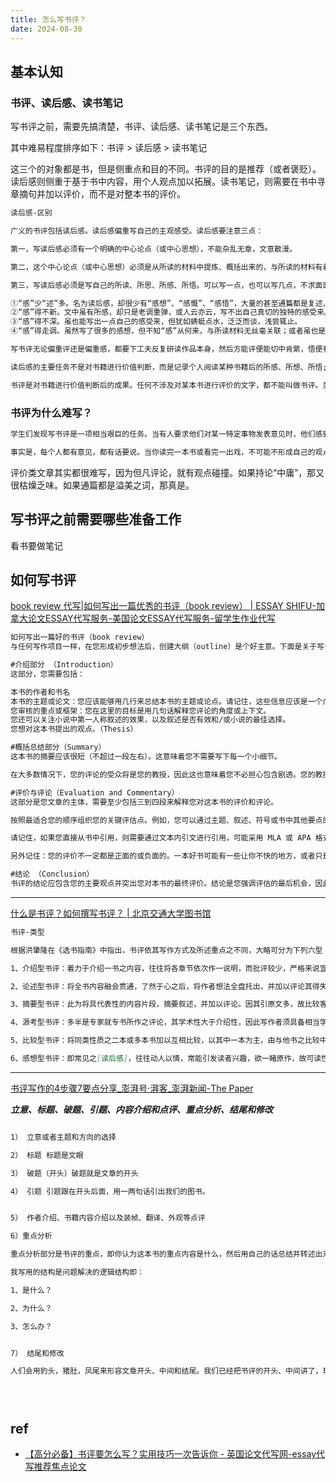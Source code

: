```yaml
---
title: 怎么写书评？
date: 2024-08-30
---
```




## 基本认知

### 书评、读后感、读书笔记


写书评之前，需要先搞清楚，书评、读后感、读书笔记是三个东西。

其中难易程度排序如下：书评 > 读后感 > 读书笔记

这三个的对象都是书，但是侧重点和目的不同。书评的目的是推荐（或者褒贬）。读后感则侧重于基于书中内容，用个人观点加以拓展。读书笔记，则需要在书中寻章摘句并加以评价，而不是对整本书的评价。


```markdown
读后感-区别

广义的书评包括读后感。读后感偏重写自己的主观感受。读后感要注意三点：

第一，写读后感必须有一个明确的中心论点（或中心思想），不能杂乱无章，文意散漫。

第二，这个中心论点（或中心思想）必须是从所读的材料中提炼、概括出来的，与所读的材料有着必然的、内在的联系。

第三，写读后感必须是写自己的所读、所思、所感、所悟。可以写一点，也可以写几点，不求面面俱到，但一定要写自己独特的认识和理解。从文体上看，读后感或立论，或驳论，或阐述议论，都与议论文相似，通常把它归入议论文的范畴，作为议论文的一种。写读后感要避免以下几种情况：

①“感”少“述”多。名为读后感，却很少有“感想”、“感慨”、“感悟”，大量的甚至通篇都是复述、引述所读的内容。
②“感”得不新。文中虽有所感，却只是老调重弹，或人云亦云，写不出自己真切的独特的感受来。
③“感”得不深。虽也能写出一点自己的感受来，但犹如蜻蜓点水，泛泛而谈，浅尝辄止。
④“感”得走调。虽然写了很多的感想，但不知“感”从何来，与所读材料无丝毫关联；或者虽也是“感”从“读”来，但曲解原作的意思，“感”得走了样。

写书评无论偏重评还是偏重感，都要下工夫反复研读作品本身，然后方能评便能切中肯綮，悟便有独到之见。虽说读后感也是广义的书评，但书评和读后感还是有很明确的区别。

读后感的主要任务不是对书籍进行价值判断，而是记录个人阅读某种书籍后的所感、所想、所悟;是以读者的心理活动为中心，而不是以阅读的对象为中心;在写作上它通常只是围绕阅读对象的某一个点而抒发开去，几乎可以不考虑书籍的整体情况，甚至可以仅仅把阅读对象作为引子，然后就大谈其感想、大发其议论、大抒其情怀。

书评是对书籍进行价值判断后的成果。任何不涉及对某本书进行评价的文字，都不能叫做书评。类似大谈“写书评就是在寻找共鸣，就是在标记某种立场的势力范围，它没有什么绝对的价值判断。评得妙评得劣，在于你把能否把你的感触表述的细腻，把你界定标示的清楚，或者更准确的说你能否诱发出最大范围能的共震。”这都是把个人的读书笔记和书评混淆了，不谈好坏，不谈价值，还谈何“评”呢?返回顶部


```



### 书评为什么难写？

```markdown
学生们发现写书评是一项相当艰巨的任务。当有人要求他们对某一特定事物发表意见时，他们感到没有经验，没有资格。他们怎么能批评伟大的玛格丽特-阿特伍德或杰奎琳-伍德森的作品，而他们自己却没有写过一本小说。你可能觉得自己不是专家，但你必须为你的读者成为专家，在这种情况下就是你的教授。

事实是，每个人都有意见，都有话要说。当你读完一本书或看完一出戏，不可能不形成自己的观点。教授并不指望你能达到作者的智力水平，但对你的期望是在仔细观察后做出合理的判断和分析。在你开始阅读之前，先思索一下书的标题，试着弄清楚它说的是什么。为了进一步了解这本书，重要的是你要阅读序言。这将帮助你了解这本书的范围和作者的写作意图。仔细阅读目录也有助于了解该书的组织结构。
```

评价类文章其实都很难写，因为但凡评论，就有观点碰撞。如果持论“中庸”，那又很枯燥乏味。如果通篇都是溢美之词，那真是。










## 写书评之前需要哪些准备工作

看书要做笔记







## 如何写书评

[book review 代写|如何写出一篇优秀的书评（book review） | ESSAY SHIFU-加拿大论文ESSAY代写服务-美国论文ESSAY代写服务-留学生作业代写](https://www.essayshifu.com/ruhexiechuyipianyouxiudeshupingbook-review/)


```markdown
如何写出一篇好的书评（book review）
与任何写作项目一样，在您形成初步想法后，创建大纲（outline）是个好主意。下面是关于写书评的格式建议，无论您是怎样的学校，这里有一些关于您的书评（book review）应该包含的内容的一般准则。

#介绍部分 （Introduction）
这部分，您需要包括：

本书的作者和书名
本书的主题或论文：您应该能够用几行来总结本书的主题或论点。请记住，这些信息应该是一个广泛的概述。介绍中不要过多赘述。
您审核的重点或框架：您在这里的目标是用几句话解释您评论的角度或上下文。
您还可以关注小说中第一人称叙述的效果，以及叙述是否有效和/或小说的最佳选择。
您想对这本书提出的观点。（Thesis）

#概括总结部分（Summary）
这本书的摘要应该很短（不超过一段左右）。这意味着您不需要写下每一个小细节。

在大多数情况下，您的评论的受众将是您的教授，因此这也意味着您不必担心包含剧透。您的教授已经知道书中发生了什么，并且想知道您对这部小说有什么要说的。

#评价与评论（Evaluation and Commentary）
这部分是您文章的主体，需要至少包括三到四段来解释您对这本书的评价和评论。

按照最适合您的顺序组织您的关键评估点。例如，您可以通过主题、叙述、符号或书中其他要点的示例对您的想法进行分组。本节不必按照每章的顺序遵循本书（尽管如果它看起来最适合您的论文，您可以这样组织您的想法）。

请记住，如果您直接从书中引用，则需要通过文本内引文进行引用，可能采用 MLA 或 APA 格式。 （请咨询您的教授以确定您的作业需要哪种引用风格。）

另外记住：您的评价不一定都是正面的或负面的。一本好书可能有一些让你不快的地方，或者只是看起来没有意义，就像一本（大部分）糟糕的书可能有一些闪光的时刻一样。

#结论 （Conclusion）
书评的结论应包含您的主要观点并突出您对本书的最终评价。结论是您强调评估的最后机会，因此请确保不要让这一部分落空。给观众留下难忘的回忆。
```

---

[什么是书评？如何撰写书评？ | 北京交通大学图书馆](https://lib.bjtu.edu.cn/index.php/node/574)


```markdown
书评-类型

根据洪肇隆在《选书指南》中指出，书评依其写作方式及所述重点之不同，大略可分为下列六型：

1、介绍型书评：着力于介绍一书之内容，往往将各章节依次作一说明，而批评较少，严格来说宜称为书介。

2、论述型书评：将全书内容融会贯通，了然于心之后，将作者想法全盘托出，并加以评论其得失，乃最常见之书评。

3、摘要型书评：此为将具代表性的内容片段，摘要叙述，并加以评论。因其引原文多，故比较客观。

4、源考型书评：多半是专家就专书所作之评论，其学术性大于介绍性，因此写作者须具备相当学术基础，此类是最不容易写的书评。

5、比较型书评：将同类性质之二本或多本书加以互相比较，以其中一本为主，由与他书之比较中，见出该书之价值优劣。

6、感想型书评：即常见之[读后感]，往往动人以情，常能引发读者兴趣，欲一睹原作，故可读性极高。
```







---

[书评写作的4步骤7要点分享_澎湃号·湃客_澎湃新闻-The Paper](https://www.thepaper.cn/newsDetail_forward_16120367)

***立意、标题、破题、引题、内容介绍和点评、重点分析、结尾和修改***


```markdown

1） 立意或者主题和方向的选择

2） 标题 标题是文眼

3） 破题（开头）破题就是文章的开头

4） 引题 引题跟在开头后面，用一两句话引出我们的图书。


5） 作者介绍、书籍内容介绍以及装帧、翻译、外观等点评

6）重点分析

重点分析部分是书评的重点，即你认为这本书的重点内容是什么，然后用自己的话总结并转述出来，这部分要文能对题，即文章内容和标题相呼应，你写的内容是对标题的论述。

我写用的结构是问题解决的逻辑结构即：

1、是什么？

2、为什么？

3、怎么办？


7） 结尾和修改

人们会用豹头，猪肚，凤尾来形容文章开头、中间和结尾。我们已经把书评的开头、中间讲了，现在看看书评的凤尾要怎么写。分享几个方法。





```







## ref

- [【高分必备】书评要怎么写？实用技巧一次告诉你 - 英国论文代写网-essay代写推荐焦点论文](https://www.jiaodianlunwen.com/blog/how-to-write-a-book-review/)
